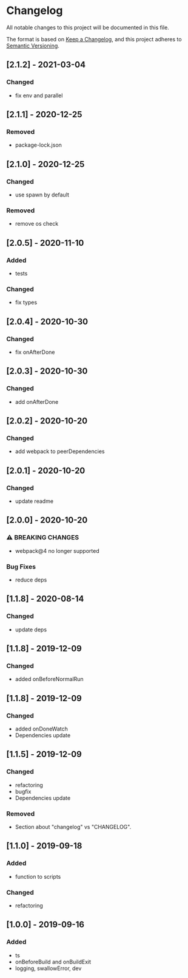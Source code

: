 # Changelog
All notable changes to this project will be documented in this file.

The format is based on [Keep a Changelog](https://keepachangelog.com/en/1.0.0/),
and this project adheres to [Semantic Versioning](https://semver.org/spec/v2.0.0.html).

## [2.1.2] - 2021-03-04

### Changed
- fix env and parallel

## [2.1.1] - 2020-12-25

### Removed
- package-lock.json

## [2.1.0] - 2020-12-25

### Changed
- use spawn by default

### Removed
- remove os check

## [2.0.5] - 2020-11-10

### Added
- tests
### Changed
- fix types

## [2.0.4] - 2020-10-30

### Changed
- fix onAfterDone

## [2.0.3] - 2020-10-30

### Changed
- add onAfterDone

## [2.0.2] - 2020-10-20

### Changed
- add webpack to peerDependencies

## [2.0.1] - 2020-10-20

### Changed
- update readme

## [2.0.0] - 2020-10-20

### ⚠ BREAKING CHANGES

* webpack@4 no longer supported

### Bug Fixes

* reduce deps

## [1.1.8] - 2020-08-14

### Changed
- update deps

## [1.1.8] - 2019-12-09

### Changed
- added onBeforeNormalRun

## [1.1.8] - 2019-12-09

### Changed
- added onDoneWatch
- Dependencies update

## [1.1.5] - 2019-12-09

### Changed
- refactoring
- bugfix
- Dependencies update

### Removed
- Section about "changelog" vs "CHANGELOG".

## [1.1.0] - 2019-09-18
### Added
- function to scripts
### Changed
- refactoring

## [1.0.0] - 2019-09-16
### Added
- ts
- onBeforeBuild and onBuildExit
- logging, swallowError, dev







